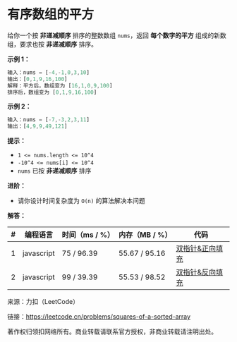 # 有序数组的平方

给你一个按 **非递减顺序** 排序的整数数组 `nums`，返回 **每个数字的平方** 组成的新数组，要求也按 **非递减顺序** 排序。

**示例 1：**

``` javascript
输入：nums = [-4,-1,0,3,10]
输出：[0,1,9,16,100]
解释：平方后，数组变为 [16,1,0,9,100]
排序后，数组变为 [0,1,9,16,100]
```

**示例 2：**

``` javascript
输入：nums = [-7,-3,2,3,11]
输出：[4,9,9,49,121]
```

**提示：**

- `1 <= nums.length <= 10^4`
- `-10^4 <= nums[i] <= 10^4`
- `nums` 已按 **非递减顺序** 排序

**进阶：**

- 请你设计时间复杂度为 `O(n)` 的算法解决本问题

**解答：**

**#**|**编程语言**|**时间（ms / %）**|**内存（MB / %）**|**代码**
--|--|--|--|--
1|javascript|75 / 96.39|55.67 / 95.16|[双指针&正向填充](./javascript/ac_v1.js)
2|javascript|99 / 39.39|55.53 / 98.52|[双指针&反向填充](./javascript/ac_v2.js)

来源：力扣（LeetCode）

链接：https://leetcode.cn/problems/squares-of-a-sorted-array

著作权归领扣网络所有。商业转载请联系官方授权，非商业转载请注明出处。
